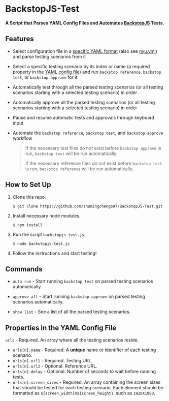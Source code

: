 # BackstopJS-Test

**A Script that Parses YAML Config Files and Automates [BackstopJS](https://github.com/garris/BackstopJS) Tests.**

## Features

- Select configuration file in a [specific YAML format](#properties-in-the-yaml-config-file) (also see [nyu.yml](nyu.yml)) and parse testing scenarios from it

- Select a specific testing scenario by its index or name (a required property in the [YAML config file](#properties-in-the-yaml-config-file)) and run `backstop reference`, `backstop test`, or `backstop approve` for it

- Automatically test through all the parsed testing scenarios (or all testing scenarios starting with a selected testing scenario) in order

- Automatically approve all the parsed testing scenarios (or all testing scenarios starting with a selected testing scenario) in order

- Pause and resume automatic tests and approvals through keyboard input

- Automate the `backstop reference`, `backstop test`, and `backstop approve` workflow

    > If the necessary test files do not exist before `backstop approve` is run, `backstop test` will be run automatically.
    >
    > If the necessary reference files do not exist before `backstop test` is run, `backstop reference` will be run automatically.

## How to Set Up

1. Clone this repo.
    ```
    $ git clone https://github.com/zhumingcheng697/BackstopJS-Test.git
    ```
   
2. Install necessary node modules.
    ```
    $ npm install
    ```
   
3. Run the script `backstopjs-test.js`.
    ```
    $ node backstopjs-test.js
    ```
   
4. Follow the instructions and start testing!

## Commands

- `auto run` - Start running `backstop test` on parsed testing scenarios automatically.

- `approve all` - Start running `backstop approve` on parsed testing scenarios automatically.

- `show list` - See a list of all the parsed testing scenarios.

## Properties in the YAML Config File

`urls` - Required. An array where all the testing scenarios reside.

- `urls[n].name` - Required. A **unique** name or identifier of each testing scenario.
- `urls[n].url1` - Required. Testing URL.
- `urls[n].url2` - Optional. Reference URL.
- `urls[n].delay` - Optional. Number of seconds to wait before running tests.
- `urls[n].screen_sizes` - Required. An array containing the screen sizes that should be tested for each testing scenario. Each element should be formatted as `${screen_width}X${screen_height}`, such as `1920X1080`.